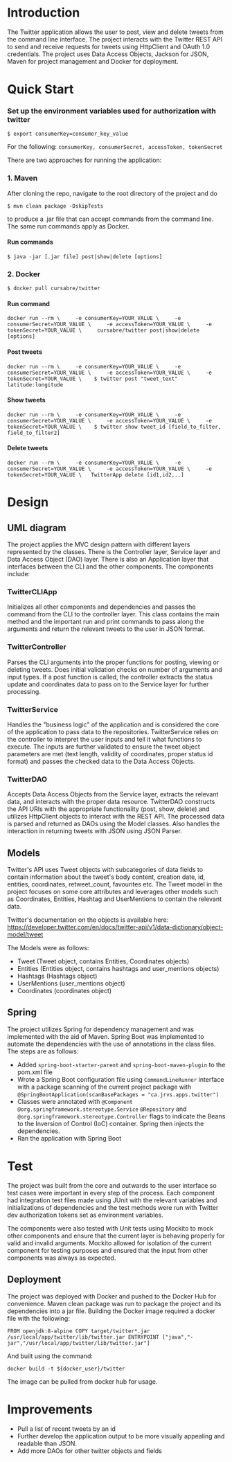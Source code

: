 # Introduction
The Twitter application allows the user to post, view and delete tweets from the command line interface. The project interacts with the Twitter REST API to send and receive requests for tweets using HttpClient and OAuth 1.0 credentials. The project uses Data Access Objects, Jackson for JSON, Maven for project management and Docker for deployment.

# Quick Start
### Set up the environment variables used for authorization with twitter

`$ export consumerKey=consumer_key_value`

For the following: `consumerKey, consumerSecret, accessToken, tokenSecret`


There are two approaches for running the application:
### 1. Maven
After cloning the repo, navigate to the root directory of the project and do

`$ mvn clean package -DskipTests`



to produce a .jar file that can accept commands from the command line. The same run commands apply as Docker.

#### Run commands

`$ java -jar [.jar file] post|show|delete [options]`

### 2. Docker

`$ docker pull cursabre/twitter`

#### Run command

`docker run --rm \    
-e consumerKey=YOUR_VALUE \    
-e consumerSecret=YOUR_VALUE \    
-e accessToken=YOUR_VALUE \    
-e tokenSecret=YOUR_VALUE \    
cursabre/twitter post|show|delete [options]`

#### Post tweets

`docker run --rm \    
-e consumerKey=YOUR_VALUE \    
-e consumerSecret=YOUR_VALUE \    
-e accessToken=YOUR_VALUE \    
-e tokenSecret=YOUR_VALUE \   
$ twitter post "tweet_text" latitude:longitude`

#### Show tweets

`docker run --rm \    
-e consumerKey=YOUR_VALUE \    
-e consumerSecret=YOUR_VALUE \    
-e accessToken=YOUR_VALUE \    
-e tokenSecret=YOUR_VALUE \   
$ twitter show tweet_id [field_to_filter, field_to_filter2]`

#### Delete tweets

`docker run --rm \    
-e consumerKey=YOUR_VALUE \    
-e consumerSecret=YOUR_VALUE \    
-e accessToken=YOUR_VALUE \    
-e tokenSecret=YOUR_VALUE \   TwitterApp delete [id1,id2,..]`

# Design
## UML diagram

The project applies the MVC design pattern with different layers represented by the classes. There is the Controller layer, Service layer and Data Access Object (DAO) layer. There is also an Application layer that interfaces between the CLI and the other components. The components include:

### TwitterCLIApp

Initializes all other components and dependencies and passes the command from the CLI to the controller layer. This class contains the main method and the important run and print commands to pass along the arguments and return the relevant tweets to the user in JSON format.

### TwitterController

Parses the CLI arguments into the proper functions for posting, viewing or deleting tweets. Does initial validation checks on number of arguments and input types. If a post function is called, the controller extracts the status update and coordinates data to pass on to the Service layer for further processing.

### TwitterService

Handles the "business logic" of the application and is considered the core of the application to pass data to the repositories. TwitterService relies on the controller to interpret the user inputs and tell it what functions to execute. The inputs are further validated to ensure the tweet object parameters are met (text length, validity of coordinates, proper status id format) and passes the checked data to the Data Access Objects.

### TwitterDAO

Accepts Data Access Objects from the Service layer, extracts the relevant data, and interacts with the proper data resource. TwitterDAO constructs the API URIs with the appropriate functionality (post, show, delete) and utilizes HttpClient objects to interact with the REST API. The processed data is parsed and returned as DAOs using the Model classes. Also handles the interaction in returning tweets with JSON using JSON Parser.

## Models

Twitter's API uses Tweet objects with subcategories of data fields to contain information about the tweet's body content, creation date, id, entities, coordinates, retweet_count, favourites etc. The Tweet model in the project focuses on some core attributes and leverages other models such as Coordinates, Entities, Hashtag and UserMentions to contain the relevant data.

Twitter's documentation on the objects is available here: https://developer.twitter.com/en/docs/twitter-api/v1/data-dictionary/object-model/tweet

The Models were as follows:

* Tweet (Tweet object, contains Entities, Coordinates objects)
* Entities (Entities object, contains hashtags and user_mentions objects)
* Hashtags (Hashtags object)
* UserMentions (user_mentions object)
* Coordinates (coordinates object)


## Spring

The project utilizes Spring for dependency management and was implemented with the aid of Maven. Spring Boot was implemented to automate the dependencies with the use of annotations in the class files. The steps are as follows:

* Added `spring-boot-starter-parent` and `spring-boot-maven-plugin` to the pom.xml file
* Wrote a Spring Boot configuration file using `CommandLineRunner` interface with a package scanning of the current project package with `@SpringBootApplication(scanBasePackages = "ca.jrvs.apps.twitter")`
* Classes were annotated with `@Component` `@org.springframework.stereotype.Service` `@Repository` and `@org.springframework.stereotype.Controller` flags to indicate the Beans to the Inversion of Control (IoC) container. Spring then injects the dependencies.
* Ran the application with Spring Boot

# Test

The project was built from the core and outwards to the user interface so test cases were important in every step of the process. Each component had integration test files made using JUnit with the relevant variables and initializations of dependencies and the test methods were run with Twitter dev authorization tokens set as environment variables. 

The components were also tested with Unit tests using Mockito to mock other components and ensure that the current layer is behaving properly for valid and invalid arguments. Mockito allowed for isolation of the current component for testing purposes and ensured that the input from other components was always as expected.

## Deployment

The project was deployed with Docker and pushed to the Docker Hub for convenience. Maven clean package was run to package the project and its dependencies into a jar file. Building the Docker image required a docker file with the following:

`FROM openjdk:8-alpine
COPY target/twitter*.jar /usr/local/app/twitter/lib/twitter.jar
ENTRYPOINT ["java","-jar","/usr/local/app/twitter/lib/twitter.jar"]`

And built using the command:

`docker build -t ${docker_user}/twitter`

The image can be pulled from docker hub for usage.

# Improvements
- Pull a list of recent tweets by an id
- Further develop the application output to be more visually appealing and readable than JSON.
- Add more DAOs for other twitter objects and fields
